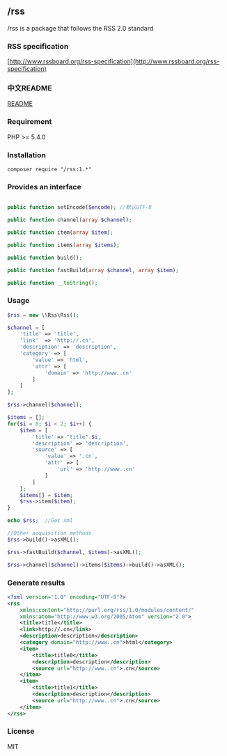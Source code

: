 ## /rss
/rss is a package that follows the RSS 2.0 standard

### RSS specification
[http://www.rssboard.org/rss-specification](http://www.rssboard.org/rss-specification)

### 中文README
[README](README_zh.md)

### Requirement
PHP >= 5.4.0

### Installation
```shell
composer require "/rss:1.*"
```
### Provides an interface
```php

public function setEncode($encode); //默认UTF-8

public function channel(array $channel);

public function item(array $item);

public function items(array $items);

public function build();

public function fastBuild(array $channel, array $item);

public function __toString();
```

### Usage
```php
$rss = new \\Rss\Rss();

$channel = [
    'title' => 'title',
    'link'  => 'http://.cn',
    'description' => 'description',
    'category' => [
        'value' => 'html',
        'attr' => [
            'domain' => 'http://www..cn'
        ]
    ]
];

$rss->channel($channel);

$items = [];
for($i = 0; $i < 2; $i++) {
    $item = [
        'title' => "title".$i,
        'description' => 'description',
        'source' => [
            'value' => '.cn',
            'attr' => [
                'url' => 'http://www..cn'
            ]
        ]
    ];
    $items[] = $item;
    $rss->item($item);
}

echo $rss;	//Get xml

//Other acquisition methods
$rss->build()->asXML();

$rss->fastBuild($channel, $items)->asXML();

$rss->channel($channel)->items($items)->build()->asXML();
```
### Generate results
```xml
<?xml version="1.0" encoding="UTF-8"?>
<rss
    xmlns:content="http://purl.org/rss/1.0/modules/content/"
    xmlns:atom="http://www.w3.org/2005/Atom" version="2.0">
    <title>title</title>
    <link>http://.cn</link>
    <description>description</description>
    <category domain="http://www..cn">html</category>
    <item>
        <title>title0</title>
        <description>description</description>
        <source url="http://www..cn">.cn</source>
    </item>
    <item>
        <title>title1</title>
        <description>description</description>
        <source url="http://www..cn">.cn</source>
    </item>
</rss>
```

### License
MIT
